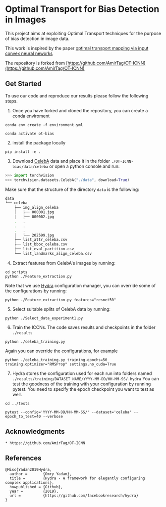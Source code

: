 # Optimal Transport for Bias Detection in Images
This project aims at exploiting Optimal Transport techniques for the purpose of bias detection in image data.

This work is inspired by the paper [optimal transport mapping via input convex neural neworks](https://arxiv.org/abs/1908.10962)

The repository is forked from [https://github.com/AmirTag/OT-ICNN](https://github.com/AmirTag/OT-ICNN)

## Get Started 
To use our code and reproduce our results please follow the following steps. 


1. Once you have forked and cloned the repository, you can create a conda enviroment 

```console
conda env create -f environment.yml

conda activate ot-bias
```
2. install the package locally
```console
pip install -e .
```

3. Download [CelebA](https://www.kaggle.com/datasets/jessicali9530/celeba-dataset) data and place it in the folder ```./OT-ICNN-bias/data/celeba``` or open a python console and run:
```python
>>> import torchvision
>>> torchvision.datasets.CelebA("./data", download=True)
```
Make sure that the structure of the directory ```data``` is the following:

```bash
data
└── celeba
    ├── img_align_celeba
    │   ├── 000001.jpg
    │   ├── 000002.jpg
    .   .
    .   .
    .   .
    │   └── 202599.jpg
    ├── list_attr_celeba.csv
    ├── list_bbox_celeba.csv
    ├── list_eval_partition.csv
    └── list_landmarks_align_celeba.csv

```

4. Extract features from CelebA's images by running:
```console
cd scripts
python ./Feature_extraction.py
```

Note that we use [Hydra](https://hydra.cc/docs/intro/) configuration manager, you can override some of the configurations by running:
```console
python ./Feature_extraction.py features="resnet50"
```

5. Select suitable splits of CelebA data by running:
```console
python ./Select_data_experiment1.py
```

6. Train the ICCNs. The code saves results and checkpoints in the folder ```./results```
```console
python ./celeba_training.py
```

Again you can override the configurations, for example
```console
python ./celeba_training.py training.epochs=50 training.optimizer="RMSProp" settings.no_cuda=True

```

7. Hydra stores the configuration used for each run into folders named ```./results/training/DATASET_NAME/YYYY-MM-DD/HH-MM-SS/.hydra``` You can test the goodness of the training with your configuration by running pytest. 
You need to specify the epoch checkpoint you want to test as well.  
```console
cd ../tests

pytest --config='YYYY-MM-DD/HH-MM-SS/' --dataset='celeba' --epoch_to_test=40 --verbose
```


## Acknowledgments
```
* https://github.com/AmirTag/OT-ICNN
```

## References 
```
@Misc{Yadan2019Hydra,
  author =       {Omry Yadan},
  title =        {Hydra - A framework for elegantly configuring complex applications},
  howpublished = {Github},
  year =         {2019},
  url =          {https://github.com/facebookresearch/hydra}
}
```
